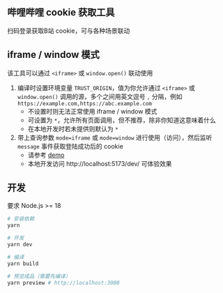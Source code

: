 ## 哔哩哔哩 cookie 获取工具

扫码登录获取B站 cookie，可与各种场景联动

## iframe / window 模式

该工具可以通过 `<iframe>` 或 `window.open()` 联动使用

1. 编译时设置环境变量 `TRUST_ORIGIN`，值为你允许通过 `<iframe>` 或 `window.open()` 调用的源，多个之间用英文逗号 `,` 分隔，例如 `https://example.com,https://abc.example.com`
   - 不设置时则无法正常使用 iframe / window 模式
   - 可设置为 `*`，允许所有页面调用，但不推荐，除非你知道这意味着什么
   - 在本地开发时若未提供则默认为 `*`
2. 带上查询参数 `mode=iframe` 或 `mode=window` 进行使用（访问），然后监听 `message` 事件获取登陆成功后的 cookie
   - 请参考 [demo](https://github.com/Tsuk1ko/bilibili-qr-login/blob/main/dev/src/App.vue)
   - 本地开发访问 http://localhost:5173/dev/ 可体验效果

## 开发

要求 Node.js >= 18

```bash
# 安装依赖
yarn

# 开发
yarn dev

# 编译
yarn build

# 预览成品（需要先编译）
yarn preview # http://localhost:3000
```
